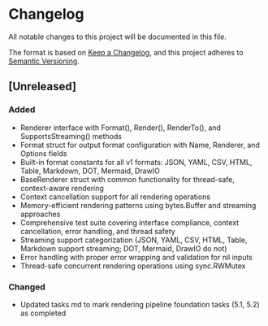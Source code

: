 # Changelog

All notable changes to this project will be documented in this file.

The format is based on [Keep a Changelog](https://keepachangelog.com/en/1.0.0/),
and this project adheres to [Semantic Versioning](https://semver.org/spec/v2.0.0.html).

## [Unreleased]

### Added
- Renderer interface with Format(), Render(), RenderTo(), and SupportsStreaming() methods
- Format struct for output format configuration with Name, Renderer, and Options fields
- Built-in format constants for all v1 formats: JSON, YAML, CSV, HTML, Table, Markdown, DOT, Mermaid, DrawIO
- BaseRenderer struct with common functionality for thread-safe, context-aware rendering
- Context cancellation support for all rendering operations
- Memory-efficient rendering patterns using bytes.Buffer and streaming approaches
- Comprehensive test suite covering interface compliance, context cancellation, error handling, and thread safety
- Streaming support categorization (JSON, YAML, CSV, HTML, Table, Markdown support streaming; DOT, Mermaid, DrawIO do not)
- Error handling with proper error wrapping and validation for nil inputs
- Thread-safe concurrent rendering operations using sync.RWMutex

### Changed
- Updated tasks.md to mark rendering pipeline foundation tasks (5.1, 5.2) as completed